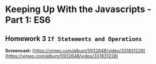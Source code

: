 # Keeping Up With the Javascripts - Part 1: ES6

## Homework 3 `If Statements and Operations`

**Screencast:** [https://vimeo.com/album/5932648/video/331831228](https://vimeo.com/album/5932648/video/331831228)
